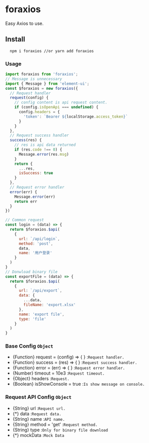 # foraxios
Easy Axios to use.
## Install

``` node
  npm i foraxios //or yarn add foraxios
```

### Usage

``` js
import foraxios from 'foraxios';
// Message is unnecessary
import { Message } from 'element-ui';
const $foraxios = new foraxios({
  // Request handler
  request(config) {
    // config content is api request content.
    if (config.isOpenApi === undefined) {
      config.headers = {
        'token': `Bearer ${localStorage.access_token}`
      }
    }
  },
  // Request success handler
  success(res) {
    // res is api data returned
    if (res.code !== 0) {
      Message.error(res.msg)
    }
    return {
      ...res,
      isSuccess: true
    }
  },
  // Request error handler
  error(err) {
    Message.error(err)
    return err
  }
})

// Common request
const login = (data) => {
  return $foraxios.$api(
    {
      url: `/api/login`,
      method: 'post',
      data,
      name: '用户登录'
    }
  )
}
// Donwload binary file
const exportFile = (data) => {
  return $foraxios.$api(
    {
      url: `/api/export`,
      data: {
        ...data,
        fileName: 'export.xlsx'
      },
      name: 'export file',
      type: 'file'
    }
  )
}
```


### Base Config `Object`
  - {Function} request = (config) => { } :`Request handler.`
  - {Function} success = (res) => { } :`Request success handler.`
  - {Function} error = (err) => { } :`Request error handler.`
  - {Number} timeout = 10e3 :`Request timeout.`
  - {Object} headers  :`Request.`
  - {Boolean} isShowConsole = true :`Is show message on console.`

### Request API Config `Object`
  - {String} url  :`Request url.`
  - {*} data  :`Request data.`
  - {String} name  :`API name.`
  - {String} method = 'get' :`Request method.`
  - {String} type  :`Only for binary file download`
  - {*} mockData  :`Mock Data`